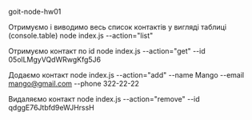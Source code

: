 goit-node-hw01

Отримуємо і виводимо весь список контактів у вигляді таблиці (console.table) node index.js --action="list"

> >

Отримуємо контакт по id node index.js --action="get" --id 05olLMgyVQdWRwgKfg5J6

> >

Додаємо контакт node index.js --action="add" --name Mango --email mango@gmail.com --phone 322-22-22

> >

Видаляємо контакт node index.js --action="remove" --id qdggE76Jtbfd9eWJHrssH

> >
